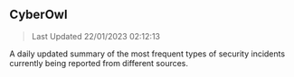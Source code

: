 ## CyberOwl 
> Last Updated 22/01/2023 02:12:13 


A daily updated summary of the most frequent types of security incidents currently being reported from different sources.

